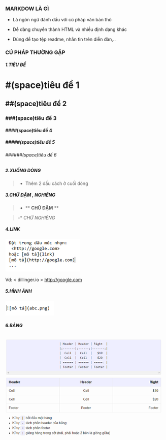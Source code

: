 ### MARKDOW LÀ GÌ

- Là ngôn ngữ đánh dấu với cú pháp văn bản thô

- Dễ dàng chuyển thành HTML và nhiều định dạng khác

- Dùng để tạo tệp readme, nhắn tin trên diễn đàn,..

### CÚ PHÁP THƯỜNG GẶP

##### 1.TIÊU ĐỀ
> 
# #(space)tiêu đề 1
> 
## ##(space)tiêu đề 2
> 
### ###(space)tiêu đề 3
> 
#### ####(space)tiêu đề 4
> 
##### #####(space)tiêu đề 5
> 
###### ######(space)tiêu đề 6

##### 2.XUỐNG DÒNG

> - Thêm 2 dấu cách ở cuối dòng  

##### 3.CHỮ ĐẬM , NGHIÊNG 

>- ** **CHỮ ĐẬM**  **   

>-*  _*CHỮ NGHIÊNG*_

##### 4.LINK
 

![link](Zalo_ScreenShot_12_10_2016_136773.png)
 
Vd: < dillinger.io >
<http://google.com>

##### 5.HÌNH ẢNH

 ![](Zalo_ScreenShot_12_10_2016_1319182.png)
 
##### 6.BẢNG
 ![](Zalo_ScreenShot_12_10_2016_1321395.png)
